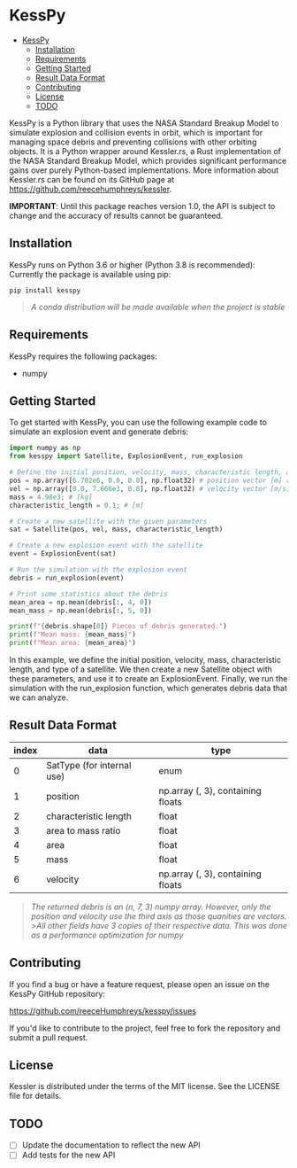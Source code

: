 # KessPy

- [KessPy](#kesspy)
  - [Installation](#installation)
  - [Requirements](#requirements)
  - [Getting Started](#getting-started)
  - [Result Data Format](#result-data-format)
  - [Contributing](#contributing)
  - [License](#license)
  - [TODO](#todo)

KessPy is a Python library that uses the NASA Standard Breakup Model to simulate explosion and collision events in orbit, which is important for managing space debris and preventing collisions with other orbiting objects. It is a Python wrapper around Kessler.rs, a Rust implementation of the NASA Standard Breakup Model, which provides significant performance gains over purely Python-based implementations. More information about Kessler.rs can be found on its GitHub page at <https://github.com/reecehumphreys/kessler>.

**IMPORTANT**: Until this package reaches version 1.0, the API is subject to change and the accuracy of results cannot be guaranteed.

## Installation

KessPy runs on Python 3.6 or higher (Python 3.8 is recommended):
Currently the package is available using pip:

```shell
pip install kesspy
```

> _A conda distribution will be made available when the project is stable_

## Requirements

KessPy requires the following packages:

- numpy

## Getting Started

To get started with KessPy, you can use the following example code to simulate an explosion event and generate debris:

```python
import numpy as np
from kesspy import Satellite, ExplosionEvent, run_explosion

# Define the initial position, velocity, mass, characteristic length, and kind of a satellite.
pos = np.array([6.702e6, 0.0, 0.0], np.float32) # position vector [m] relative to Earth's center
vel = np.array([0.0, 7.666e3, 0.0], np.float32) # velocity vector [m/s]'
mass = 4.98e3; # [kg]
characteristic_length = 0.1; # [m]

# Create a new satellite with the given parameters
sat = Satellite(pos, vel, mass, characteristic_length)

# Create a new explosion event with the satellite
event = ExplosionEvent(sat)

# Run the simulation with the explosion event
debris = run_explosion(event)

# Print some statistics about the debris
mean_area = np.mean(debris[:, 4, 0])
mean_mass = np.mean(debris[:, 5, 0])

print(f"{debris.shape[0]} Pieces of debris generated.")
print(f"Mean mass: {mean_mass}")
print(f"Mean area: {mean_area}")
```

In this example, we define the initial position, velocity, mass, characteristic length, and type of a satellite. We then create a new Satellite object with these parameters, and use it to create an ExplosionEvent. Finally, we run the simulation with the run_explosion function, which generates debris data that we can analyze.

## Result Data Format

| index | data                       | type                              |
| ----- | -------------------------- | --------------------------------- |
| 0     | SatType (for internal use) | enum                              |
| 1     | position                   | np.array (, 3), containing floats |
| 2     | characteristic length      | float                             |
| 3     | area to mass ratio         | float                             |
| 4     | area                       | float                             |
| 5     | mass                       | float                             |
| 6     | velocity                   | np.array (, 3), containing floats |

> _The returned debris is an (n, 7, 3) numpy array. However, only the position and velocity use the third axis as those quanities are vectors._ >_All other fields have 3 copies of their respective data. This was done as a performance optimization for numpy_

## Contributing

If you find a bug or have a feature request, please open an issue on the KessPy
GitHub repository:

<https://github.com/reeceHumphreys/kesspy/issues>

If you'd like to contribute to the project, feel free to fork the repository and
submit a pull request.

## License

Kessler is distributed under the terms of the MIT license. See the LICENSE file
for details.

## TODO

- [ ] Update the documentation to reflect the new API
- [ ] Add tests for the new API
